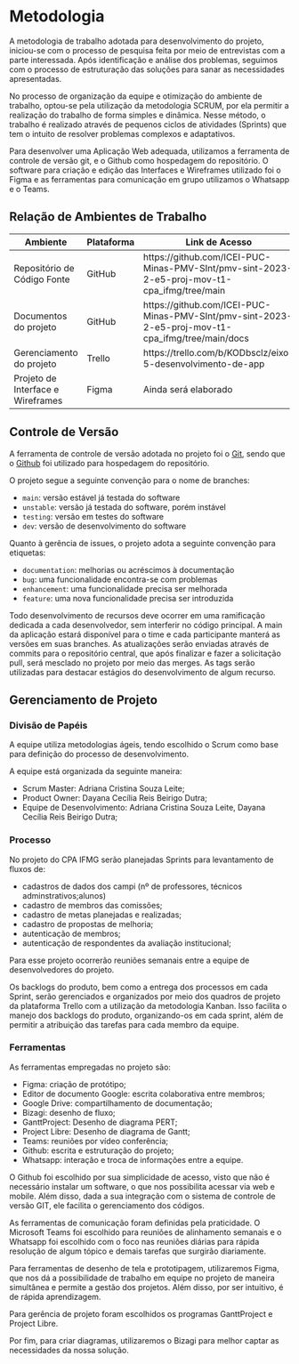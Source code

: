 # Metodologia

A metodologia de trabalho adotada para desenvolvimento do projeto, iniciou-se com o processo de pesquisa feita por meio de entrevistas com a parte interessada. Após identificação e análise dos problemas, seguimos com o processo de estruturação das soluções para sanar as necessidades apresentadas. 

No processo de organização da equipe e otimização do ambiente de trabalho, optou-se pela utilização da metodologia SCRUM, por ela permitir a realização do trabalho de forma simples e dinâmica. Nesse método, o trabalho é realizado através de pequenos ciclos de atividades (Sprints) que tem o intuito de resolver problemas complexos e adaptativos.

Para desenvolver uma Aplicação Web adequada, utilizamos a ferramenta de controle de versão git, e o Github como hospedagem do repositório. O software para criação e edição das Interfaces e Wireframes utilizado foi o Figma e as ferramentas para comunicação em grupo utilizamos o Whatsapp e o Teams. 


## Relação de Ambientes de Trabalho

<table>
 <thead>
  <tr>
   <th>Ambiente</th>
   <th>Plataforma</th>
   <th>Link de Acesso</th>
 </thead>
 <tbody>
  <tr>
   <td>Repositório de Código Fonte</td>
   <td>GitHub</td>
   <td>https://github.com/ICEI-PUC-Minas-PMV-SInt/pmv-sint-2023-2-e5-proj-mov-t1-cpa_ifmg/tree/main</td>
  </tr>
  <tr>
   <td>Documentos do projeto</td>
   <td>GitHub</td>
   <td>https://github.com/ICEI-PUC-Minas-PMV-SInt/pmv-sint-2023-2-e5-proj-mov-t1-cpa_ifmg/tree/main/docs</td>
  </tr>
  <tr>
   <td>Gerenciamento do projeto</td>
   <td>Trello</td>
   <td>https://trello.com/b/KODbsclz/eixo-5-desenvolvimento-de-app</td>
  </tr>
   <tr>
   <td>Projeto de Interface e Wireframes</td>
   <td>Figma</td>
   <td>Ainda será elaborado</td>
  </tr>
 </tbody>
 </table>


## Controle de Versão

A ferramenta de controle de versão adotada no projeto foi o
[Git](https://git-scm.com/), sendo que o [Github](https://github.com)
foi utilizado para hospedagem do repositório.

O projeto segue a seguinte convenção para o nome de branches:

- `main`: versão estável já testada do software
- `unstable`: versão já testada do software, porém instável
- `testing`: versão em testes do software
- `dev`: versão de desenvolvimento do software

Quanto à gerência de issues, o projeto adota a seguinte convenção para
etiquetas:

- `documentation`: melhorias ou acréscimos à documentação
- `bug`: uma funcionalidade encontra-se com problemas
- `enhancement`: uma funcionalidade precisa ser melhorada
- `feature`: uma nova funcionalidade precisa ser introduzida

Todo desenvolvimento de recursos deve ocorrer em uma ramificação dedicada a cada desenvolvedor, sem interferir no código principal. A main da aplicação estará disponível para o time e cada participante manterá as versões em suas branches. As atualizações serão enviadas através de commits para o repositório central, que após finalizar e fazer a solicitação pull, será mesclado no projeto por meio das merges. As tags serão utilizadas para destacar estágios do desenvolvimento de algum recurso.



## Gerenciamento de Projeto

### Divisão de Papéis

A equipe utiliza metodologias ágeis, tendo escolhido o Scrum como base para definição do processo de desenvolvimento. 

A equipe está organizada da seguinte maneira:
- Scrum Master: Adriana Cristina Souza Leite;
- Product Owner: Dayana Cecília Reis Beirigo Dutra;
- Equipe de Desenvolvimento: Adriana Cristina Souza Leite, Dayana Cecília Reis Beirigo Dutra;


### Processo

No projeto do CPA IFMG serão planejadas Sprints para levantamento de fluxos de:
- cadastros de dados dos campi (nº de professores, técnicos adminstrativos;alunos)
- cadastro de membros das comissões;
- cadastro de metas planejadas e realizadas;
- cadastro de propostas de melhoria;
- autenticação de membros;
- autenticação de respondentes da avaliação institucional; 

Para esse projeto ocorrerão reuniões semanais entre a equipe de desenvolvedores do projeto.

Os backlogs do produto, bem como a entrega dos processos em cada Sprint, serão gerenciados e organizados por meio dos quadros de projeto da plataforma Trello com a utilização da metodologia Kanban. Isso facilita o manejo dos backlogs do produto, organizando-os em cada sprint, além de permitir a atribuição das tarefas para cada membro da equipe.



### Ferramentas

As ferramentas empregadas no projeto são:

- Figma: criação de protótipo;
- Editor de documento Google: escrita colaborativa entre membros;
- Google Drive: compartilhamento de documentação;
- Bizagi: desenho de fluxo;
- GanttProject: Desenho de diagrama PERT;
- Project Libre: Desenho de diagrama de Gantt;
- Teams: reuniões por vídeo conferência;
- Github: escrita e estruturação do projeto;
- Whatsapp: interação e troca de informações entre a equipe.


O Github foi escolhido por sua simplicidade de acesso, visto que não é necessário instalar um software, o que nos possibilita acessar via web e mobile. Além disso, dada a sua integração com o sistema de controle de versão GIT, ele facilita o gerenciamento dos códigos.

As ferramentas de comunicação foram definidas pela praticidade. O Microsoft Teams foi escolhido para reuniões de alinhamento semanais e o Whatsapp foi escolhido com o foco nas reuniões diárias para rápida resolução de algum tópico e demais tarefas que surgirão diariamente.

Para ferramentas de desenho de tela e prototipagem, utilizaremos Figma, que nos dá a possibilidade de trabalho em equipe no projeto de maneira simultânea e permite a gestão dos projetos.  Além disso, por ser intuitivo, é de rápida aprendizagem.

Para gerência de projeto foram escolhidos os programas GanttProject e Project Libre.

Por fim, para criar diagramas, utilizaremos o Bizagi para melhor captar as necessidades da nossa solução.
